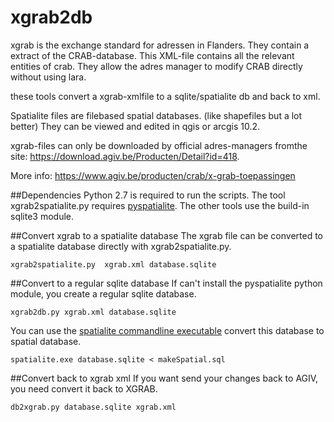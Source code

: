 xgrab2db
========

xgrab is the exchange standard for adressen in Flanders. They contain a extract of the CRAB-database.
This XML-file contains all the relevant entities of crab. 
They allow the adres manager to modify CRAB directly without using lara.

these tools convert a xgrab-xmlfile to a sqlite/spatialite db and back to xml.

Spatialite files are filebased spatial databases. (like shapefiles but a lot better)
They can be viewed and edited in qgis or arcgis 10.2. 

xgrab-files can only be downloaded by official adres-managers fromthe site: <a href="https://download.agiv.be/Producten/Detail?id=418&title=xGRAB" target="_blank">https://download.agiv.be/Producten/Detail?id=418</a>.

More info: <a href="https://www.agiv.be/producten/crab/x-grab-toepassingen" target="_blank">https://www.agiv.be/producten/crab/x-grab-toepassingen</a>

##Dependencies
Python 2.7 is required to run the scripts.
The tool xgrab2spatialite.py requires <a href="https://github.com/lokkju/pyspatialite" target="_blank">pyspatialite</a>. The other tools use the build-in sqlite3 module.

##Convert xgrab to a spatialite database
The xgrab file can be converted to a spatialite database directly with xgrab2spatialite.py.

    xgrab2spatialite.py  xgrab.xml database.sqlite

##Convert to a regular sqlite database 
If can't install the pyspatialite python module, you create a regular sqlite database. 

    xgrab2db.py xgrab.xml database.sqlite
    
You can use the <a href="https://www.gaia-gis.it/fossil/spatialite-tools/index" target="_blank">spatialite commandline executable</a> convert this database to spatial database.
    
    spatialite.exe database.sqlite < makeSpatial.sql
 
##Convert back to xgrab xml
If you want send your changes back to AGIV, you need convert it back to XGRAB.

    db2xgrab.py database.sqlite xgrab.xml


